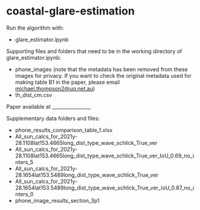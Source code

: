 # coastal-glare-estimation

Run the algorithm with:
- glare_estimator.ipynb

Supporting files and folders that need to be in the working directory of glare_estimator.ipynb:
- phone_images (note that the metadata has been removed from these images for privacy. If you want to check the original metadata used for making table B1 in the paper, please email michael.thompson2@uq.net.au)
- th_dist_cm.csv

Paper available at ________________

Supplementary data folders and files:
- phone_results_comparison_table_1.xlsx
- All_sun_calcs_for_2021y-28.1108lat153.4665long_dist_type_wave_schlick_True_ver
- All_sun_calcs_for_2021y-28.1108lat153.4665long_dist_type_wave_schlick_True_ver_IoU_0.69_no_inters_5
- All_sun_calcs_for_2021y-28.1654lat153.5489long_dist_type_wave_schlick_True_ver
- All_sun_calcs_for_2021y-28.1654lat153.5489long_dist_type_wave_schlick_True_ver_IoU_0.87_no_inters_0
- phone_image_results_section_3p1
